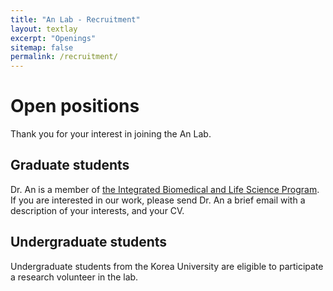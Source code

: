```yaml
---
title: "An Lab - Recruitment"
layout: textlay
excerpt: "Openings"
sitemap: false
permalink: /recruitment/
---
```


# Open positions

Thank you for your interest in joining the An Lab.

## Graduate students

Dr. An is a member of [the Integrated Biomedical and Life Science Program](http://chsold.korea.ac.kr/front/chsen/html/index.html?_ga=2.111493764.1440501719.1549452630-233976143.1526431482). If you are interested in our work, please send Dr. An a brief email with a description of your interests, and your CV.

## Undergraduate students

Undergraduate students from the Korea University are eligible to participate a research volunteer in the lab.
